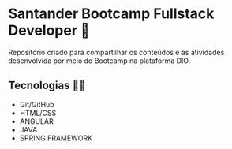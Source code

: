# Santander Bootcamp Fullstack Developer :rocket: 

Repositório criado para compartilhar os conteúdos e as atividades desenvolvida por meio do Bootcamp na plataforma DIO.


 ## Tecnologias  :technologist:
  - Git/GitHub
  - HTML/CSS
  - ANGULAR
  - JAVA
  - SPRING FRAMEWORK
  

